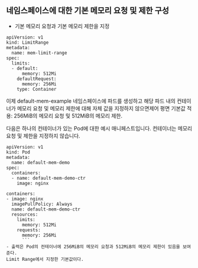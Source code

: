 ## 네임스페이스에 대한 기본 메모리 요청 및 제한 구성
- 기본 메모리 요청과 기본 메모리 제한을 지정

```
apiVersion: v1
kind: LimitRange
metadata:
  name: mem-limit-range
spec:
  limits:
  - default:
      memory: 512Mi
    defaultRequest:
      memory: 256Mi
    type: Container
```
이제 default-mem-example 네임스페이스에 파드를 생성하고 해당 파드 내의 컨테이너가 메모리 요청 및 메모리 제한에 대해 자체 값을 지정하지 않으면제어 평면 기본값 적용: 256MiB의 메모리 요청 및 512MiB의 메모리 제한.

다음은 하나의 컨테이너가 있는 Pod에 대한 예시 매니페스트입니다. 컨테이너는 메모리 요청 및 제한을 지정하지 않습니다.

```
apiVersion: v1
kind: Pod
metadata:
  name: default-mem-demo
spec:
  containers:
  - name: default-mem-demo-ctr
    image: nginx
```

```
containers:
- image: nginx
  imagePullPolicy: Always
  name: default-mem-demo-ctr
  resources:
    limits:
      memory: 512Mi
    requests:
      memory: 256Mi
      ```
- 출력은 Pod의 컨테이너에 256MiB의 메모리 요청과 512MiB의 메모리 제한이 있음을 보여준다.
Limit Range에서 지정한 기본값이다.
